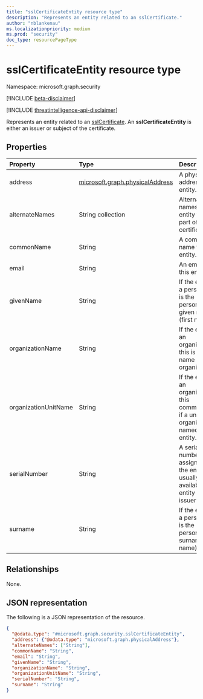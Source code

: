 ```yaml
---
title: "sslCertificateEntity resource type"
description: "Represents an entity related to an sslCertificate."
author: "nblankenau"
ms.localizationpriority: medium
ms.prod: "security"
doc_type: resourcePageType
---
```


# sslCertificateEntity resource type

Namespace: microsoft.graph.security

[!INCLUDE [beta-disclaimer](../../includes/beta-disclaimer.md)]

[!INCLUDE [threatintelligence-api-disclaimer](../../includes/threatintelligence-api-disclaimer.md)]

Represents an entity related to an [sslCertificate](../resources/security-sslcertificate.md). An **sslCertificateEntity** is either an issuer or subject of the certificate.

## Properties

|Property|Type|Description|
|:---|:---|:---|
|address|[microsoft.graph.physicalAddress](../resources/physicaladdress.md)|A physical address of the entity.|
|alternateNames|String collection|Alternate names for this entity that are part of the certificate. |
|commonName|String|A common name for this entity.|
|email|String|An email for this entity.|
|givenName|String|If the entity is a person, this is the person's given name (first name).|
|organizationName|String|If the entity is an organization, this is the name of the organization.|
|organizationUnitName|String|If the entity is an organization, this communicates if a unit in the organization is named on the entity.|
|serialNumber|String|A serial number assigned to the entity; usually only available if the entity is the issuer.|
|surname|String|If the entity is a person, this is the person's surname (last name).|

## Relationships

None.

## JSON representation

The following is a JSON representation of the resource.

<!-- {
  "blockType": "resource",
  "@odata.type": "microsoft.graph.security.sslCertificateEntity"
}
-->
``` json
{
  "@odata.type": "#microsoft.graph.security.sslCertificateEntity",
  "address": {"@odata.type": "microsoft.graph.physicalAddress"},
  "alternateNames": ["String"],
  "commonName": "String",
  "email": "String",
  "givenName": "String",
  "organizationName": "String",
  "organizationUnitName": "String",
  "serialNumber": "String",
  "surname": "String"
}
```
